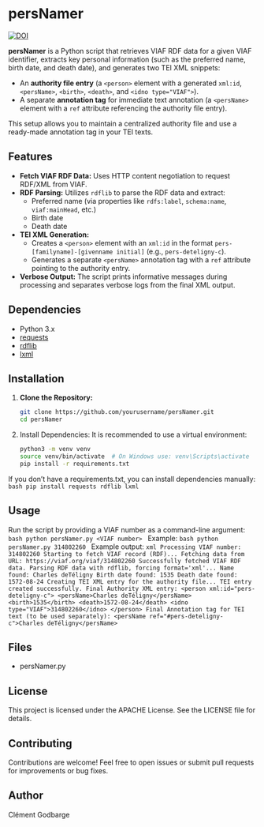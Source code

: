 # persNamer
[![DOI](https://zenodo.org/badge/933156851.svg)](https://doi.org/10.5281/zenodo.14875030)

**persNamer** is a Python script that retrieves VIAF RDF data for a given VIAF identifier, extracts key personal information (such as the preferred name, birth date, and death date), and generates two TEI XML snippets:

- An **authority file entry** (a `<person>` element with a generated `xml:id`, `<persName>`, `<birth>`, `<death>`, and `<idno type="VIAF">`).
- A separate **annotation tag** for immediate text annotation (a `<persName>` element with a `ref` attribute referencing the authority file entry).

This setup allows you to maintain a centralized authority file and use a ready-made annotation tag in your TEI texts.

## Features

- **Fetch VIAF RDF Data:** Uses HTTP content negotiation to request RDF/XML from VIAF.
- **RDF Parsing:** Utilizes `rdflib` to parse the RDF data and extract:
  - Preferred name (via properties like `rdfs:label`, `schema:name`, `viaf:mainHead`, etc.)
  - Birth date
  - Death date
- **TEI XML Generation:**
  - Creates a `<person>` element with an `xml:id` in the format `pers-[familyname]-[givenname initial]` (e.g., `pers-deteligny-c`).
  - Generates a separate `<persName>` annotation tag with a `ref` attribute pointing to the authority entry.
- **Verbose Output:** The script prints informative messages during processing and separates verbose logs from the final XML output.

## Dependencies

- Python 3.x
- [requests](https://pypi.org/project/requests/)
- [rdflib](https://pypi.org/project/rdflib/)
- [lxml](https://pypi.org/project/lxml/)

## Installation

1. **Clone the Repository:**

   ```bash
   git clone https://github.com/yourusername/persNamer.git
   cd persNamer

2.	Install Dependencies:
It is recommended to use a virtual environment:
    ```bash
    python3 -m venv venv
    source venv/bin/activate  # On Windows use: venv\Scripts\activate
    pip install -r requirements.txt
    ```
If you don’t have a requirements.txt, you can install dependencies manually:
    ```bash
    pip install requests rdflib lxml
    ```

## Usage
Run the script by providing a VIAF number as a command-line argument:
    ```bash
    python persNamer.py <VIAF number>
    ```
Example: 
    ```bash
    python persNamer.py 314802260
    ```
Example output:
    ```xml
  Processing VIAF number: 314802260
  Starting to fetch VIAF record (RDF)...
  Fetching data from URL: https://viaf.org/viaf/314802260
  Successfully fetched VIAF RDF data.
  Parsing RDF data with rdflib, forcing format='xml'...
  Name found: Charles deTéligny
  Birth date found: 1535
  Death date found: 1572-08-24
  Creating TEI XML entry for the authority file...
  TEI entry created successfully.
  Final Authority XML entry:
  <person xml:id="pers-deteligny-c">
    <persName>Charles deTéligny</persName>
    <birth>1535</birth>
    <death>1572-08-24</death>
    <idno type="VIAF">314802260</idno>
  </person>
  Final Annotation tag for TEI text (to be used separately):
  <persName ref="#pers-deteligny-c">Charles deTéligny</persName>
    ```
    
## Files

- persNamer.py

## License

This project is licensed under the APACHE License. See the LICENSE file for details.

## Contributing

Contributions are welcome! Feel free to open issues or submit pull requests for improvements or bug fixes.

## Author

Clément Godbarge
